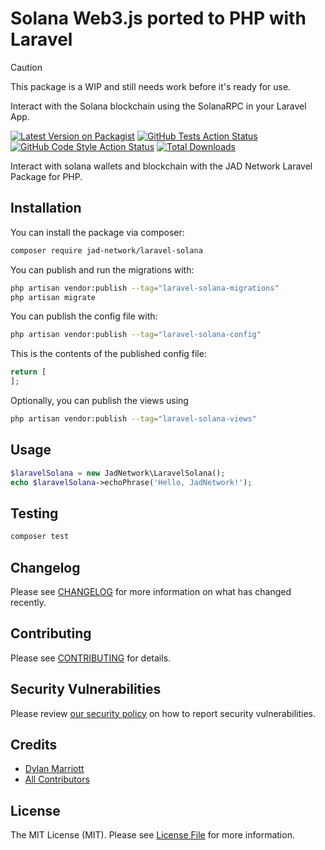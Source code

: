 # Solana Web3.js ported to PHP with Laravel

> [!CAUTION]
> This package is a WIP and still needs work before it's ready for use.

Interact with the Solana blockchain using the SolanaRPC in your Laravel App.

[![Latest Version on Packagist](https://img.shields.io/packagist/v/jad-network/laravel-solana.svg?style=flat-square)](https://packagist.org/packages/jad-network/laravel-solana)
[![GitHub Tests Action Status](https://img.shields.io/github/actions/workflow/status/jad-network/laravel-solana/run-tests.yml?branch=main&label=tests&style=flat-square)](https://github.com/jad-network/laravel-solana/actions?query=workflow%3Arun-tests+branch%3Amain)
[![GitHub Code Style Action Status](https://img.shields.io/github/actions/workflow/status/jad-network/laravel-solana/fix-php-code-style-issues.yml?branch=main&label=code%20style&style=flat-square)](https://github.com/jad-network/laravel-solana/actions?query=workflow%3A"Fix+PHP+code+style+issues"+branch%3Amain)
[![Total Downloads](https://img.shields.io/packagist/dt/jad-network/laravel-solana.svg?style=flat-square)](https://packagist.org/packages/jad-network/laravel-solana)

Interact with solana wallets and blockchain with the JAD Network Laravel Package for PHP.

## Installation

You can install the package via composer:

```bash
composer require jad-network/laravel-solana
```

You can publish and run the migrations with:

```bash
php artisan vendor:publish --tag="laravel-solana-migrations"
php artisan migrate
```

You can publish the config file with:

```bash
php artisan vendor:publish --tag="laravel-solana-config"
```

This is the contents of the published config file:

```php
return [
];
```

Optionally, you can publish the views using

```bash
php artisan vendor:publish --tag="laravel-solana-views"
```

## Usage

```php
$laravelSolana = new JadNetwork\LaravelSolana();
echo $laravelSolana->echoPhrase('Hello, JadNetwork!');
```

## Testing

```bash
composer test
```

## Changelog

Please see [CHANGELOG](CHANGELOG.md) for more information on what has changed recently.

## Contributing

Please see [CONTRIBUTING](CONTRIBUTING.md) for details.

## Security Vulnerabilities

Please review [our security policy](../../security/policy) on how to report security vulnerabilities.

## Credits

- [Dylan Marriott](https://github.com/JAD-Network)
- [All Contributors](../../contributors)

## License

The MIT License (MIT). Please see [License File](LICENSE.md) for more information.
